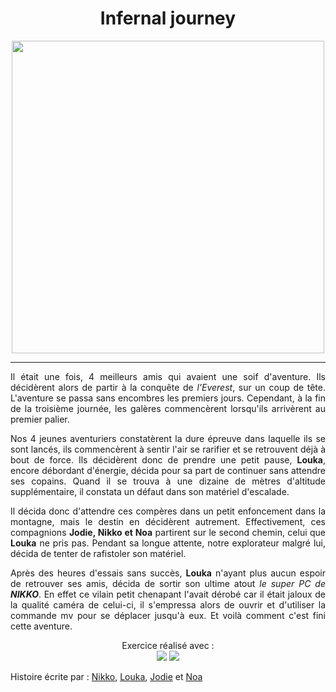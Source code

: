<h1 align ="center">Infernal journey</h1>
<p align ="center">
<img src="https://th.bing.com/th/id/R.4b7f5cddd2e1357dcd7b66fb51a2d1bf?rik=8u0xTzer%2bHSt7w&riu=http%3a%2f%2fwww.whenwasthe.com%2fwp-content%2fuploads%2f2015%2f07%2feverest1.jpg&ehk=RmMjZJT8jvyvDiS8IkanWAzcuf%2fSlNGI06KziP5vndc%3d&risl=&pid=ImgRaw&r=0" width=500px>
</p>

----------------------------------------------------------------------------
<p align="justify">
Il était une fois, 4 meilleurs amis qui avaient une soif d'aventure. Ils décidèrent alors de partir à la conquête de <i>l'Everest</i>, sur un coup de tête. L'aventure se passa sans encombres les premiers jours. Cependant, à la fin de la troisième journée, les galères commencèrent lorsqu'ils arrivèrent au premier palier.<br>
</p>
<p align="justify">Nos 4 jeunes aventuriers constatèrent la dure épreuve dans laquelle ils se sont lancés, ils commencèrent à sentir l'air se rarifier et se retrouvent déjà à bout de force. Ils décidèrent donc de prendre une petit pause, <b>Louka</b>, encore débordant d'énergie, décida pour sa part de continuer sans attendre ses copains. Quand il se trouva à une dizaine de mètres d'altitude supplémentaire, il constata un défaut dans son matériel d'escalade.</br>
</p>
<p align="justify">Il décida donc d'attendre ces compères dans un petit enfoncement dans la montagne, mais le destin en décidèrent autrement. Effectivement, ces compagnions <b>Jodie, Nikko et Noa</b> partirent sur le second chemin, celui que <b>Louka</b> ne pris pas. Pendant sa longue attente, notre explorateur malgré lui, décida de tenter de rafistoler son matériel.</p>
<p align="justify">Après des heures d'essais sans succès, <b>Louka</b> n'ayant plus aucun espoir de retrouver ses amis, décida de sortir son ultime atout <i>le super PC de <b>NIKKO</b></i>. En effet ce vilain petit chenapant l'avait dérobé car il était jaloux de la qualité caméra de celui-ci, il s'empressa alors de ouvrir et d'utiliser la commande mv pour se déplacer jusqu'à eux. Et voilà comment c'est fini cette aventure.</p>


<p align="center">
Exercice réalisé avec :<br>
<img src="https://img.shields.io/badge/Git-white?&logo=git&style=for-the-badge%22%3E">
<img src="https://img.shields.io/badge/Github-283747?&logo=github&style=for-the-badge%22%3E"></p>

Histoire écrite par :
[Nikko](https://github.com/LeShib), 
[Louka](https://github.com/LinoLouka),
[Jodie](https://github.com/JodieAddis) et
[Noa](https://github.com/osiriscity)